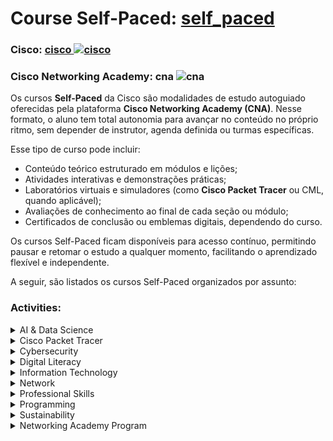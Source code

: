 # Course Self-Paced: <a href="../self_paced/">self_paced</a>

### Cisco: <a href="../">cisco   <img src="https://github.com/PedroHeeger/my_tech_journey/blob/main/platforms/img/cisco.png" alt="cisco" width="auto" height="25"></a>
### Cisco Networking Academy: cna   <img src="https://github.com/PedroHeeger/my_tech_journey/blob/main/platforms/img/cna.png" alt="cna" width="auto" height="25"></a>

Os cursos **Self-Paced** da Cisco são modalidades de estudo autoguiado oferecidas pela plataforma **Cisco Networking Academy (CNA)**. Nesse formato, o aluno tem total autonomia para avançar no conteúdo no próprio ritmo, sem depender de instrutor, agenda definida ou turmas específicas.

Esse tipo de curso pode incluir:
- Conteúdo teórico estruturado em módulos e lições;
- Atividades interativas e demonstrações práticas;
- Laboratórios virtuais e simuladores (como **Cisco Packet Tracer** ou CML, quando aplicável);
- Avaliações de conhecimento ao final de cada seção ou módulo;
- Certificados de conclusão ou emblemas digitais, dependendo do curso.

Os cursos Self-Paced ficam disponíveis para acesso contínuo, permitindo pausar e retomar o estudo a qualquer momento, facilitando o aprendizado flexível e independente.

A seguir, são listados os cursos Self-Paced organizados por assunto:

### Activities:
<details><summary>AI & Data Science</summary>
    <ul>
    </ul>
</details>
<details><summary>Cisco Packet Tracer</summary>
    <ul>
    </ul>
</details>
<details><summary>Cybersecurity</summary>
    <ul>
        <li>sfp_001: <a href="./sfp_001/">Gerenciamento de Ameaças Cibernéticas   <img src="./sfp_001/0-aux/logo_course.png" alt="sfp_001" width="auto" height="25"></a></li>
    </ul>
</details>
<details><summary>Digital Literacy</summary>
    <ul>
    </ul>
</details>
<details><summary>Information Technology</summary>
    <ul>
    </ul>
</details>
<details><summary>Network</summary>
    <ul>
    </ul>
</details>
<details><summary>Professional Skills</summary>
    <ul>
    </ul>
</details>
<details><summary>Programming</summary>
    <ul>
    </ul>
</details>
<details><summary>Sustainability</summary>
    <ul>
    </ul>
</details>
<details><summary>Networking Academy Program</summary>
    <ul>
    </ul>
</details>